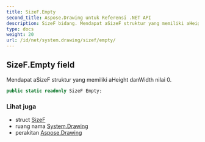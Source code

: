 ```yaml
---
title: SizeF.Empty
second_title: Aspose.Drawing untuk Referensi .NET API
description: SizeF bidang. Mendapat aSizeF struktur yang memiliki aHeight danWidth nilai 0.
type: docs
weight: 20
url: /id/net/system.drawing/sizef/empty/
---
```

## SizeF.Empty field

Mendapat aSizeF struktur yang memiliki aHeight danWidth nilai 0.

```csharp
public static readonly SizeF Empty;
```

### Lihat juga

* struct [SizeF](../)
* ruang nama [System.Drawing](../../sizef/)
* perakitan [Aspose.Drawing](../../../)


